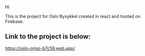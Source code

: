 Hi

This is the project for Oslo Bysykkel created in react and hosted on Firebase.

## Link to the project is below:

https://oslo-origo-b7c59.web.app/
